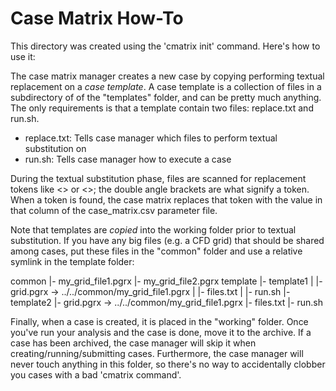 # Case Matrix How-To

This directory was created using the 'cmatrix init' command. Here's how to use it: 

The case matrix manager creates a new case by copying performing textual replacement
on a *case template*. A case template is a collection of files in a subdirectory of 
of the "templates" folder, and can be pretty much anything. The only requirements is 
that a template contain two files: replace.txt and run.sh.

* replace.txt: Tells case manager which files to perform textual substitution on
* run.sh: Tells case manager how to execute a case

During the textual substitution phase, files are scanned for replacement tokens like
<<mach>> or <<alpha>>; the double angle brackets are what signify a token. When a 
token is found, the case matrix replaces that token with the value in that column of 
the case_matrix.csv parameter file.

Note that templates are *copied* into the working folder prior to textual 
substitution. If you have any big files (e.g. a CFD grid) that should be shared 
among cases, put these files in the "common" folder and use a relative symlink 
in the template folder: 

  common
    |- my_grid_file1.pgrx
    |- my_grid_file2.pgrx
  template
    |- template1
    |    |- grid.pgrx -> ../../common/my_grid_file1.pgrx
    |    |- files.txt
    |    |- run.sh
    |- template2
         |- grid.pgrx -> ../../common/my_grid_file1.pgrx
         |- files.txt
         |- run.sh

Finally, when a case is created, it is placed in the "working" folder. Once you've 
run your analysis and the case is done, move it to the archive. If a case has been
archived, the case manager will skip it when creating/running/submitting cases. 
Furthermore, the case manager will never touch anything in this folder, so there's 
no way to accidentally clobber you cases with a bad 'cmatrix command'.

